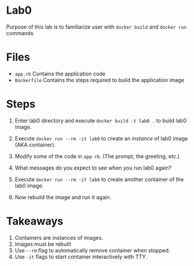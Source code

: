# Lab0

Purpose of this lab is to familiarize user with `docker build` and `docker run`
commands

# Files

- `app.rb` Contains the application code
- `Dockerfile` Contains the steps required to build the application image

# Steps

1. Enter lab0 directory and execute `docker build -t lab0 .` to build lab0
   image.

2. Execute `docker run --rm -it lab0` to create an _instance_ of lab0 image
   (AKA container).

3. Modify some of the code in `app.rb`. (The prompt, the greeting, etc.)

4. What messages do you expect to see when you run lab0 again?

5. Execute `docker run --rm -it lab0` to create another container of the lab0
   image.

6. Now rebuild the image and run it again.

# Takeaways

1. Containers are instances of images.
2. Images must be rebuilt
3. Use `--rm` flag to automatically remove container when stopped.
4. Use `-it` flags to start container interactively with TTY.